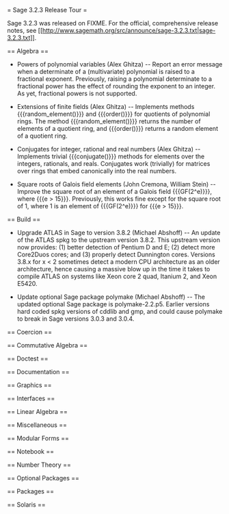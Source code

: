 = Sage 3.2.3 Release Tour =

Sage 3.2.3 was released on FIXME. For the official, comprehensive release notes, see [[http://www.sagemath.org/src/announce/sage-3.2.3.txt|sage-3.2.3.txt]].

== Algebra ==

 * Powers of polynomial variables (Alex Ghitza) -- Report an error message when a determinate of a (multivariate) polynomial is raised to a fractional exponent. Previously, raising a polynomial determinate to a fractional power has the effect of rounding the exponent to an integer. As yet, fractional powers is not supported.

 * Extensions of finite fields (Alex Ghitza) -- Implements methods {{{random_element()}}} and {{{order()}}} for quotients of polynomial rings. The method {{{random_element()}}} returns the number of elements of a quotient ring, and {{{order()}}} returns a random element of a quotient ring.

 * Conjugates for integer, rational and real numbers (Alex Ghitza) -- Implements trivial {{{conjugate()}}} methods for elements over the integers, rationals, and reals. Conjugates work (trivially) for matrices over rings that embed canonically into the real numbers.

 * Square roots of Galois field elements (John Cremona, William Stein) -- Improve the square root of an element of a Galois field {{{GF(2^e)}}}, where {{{e > 15}}}. Previously, this works fine except for the square root of 1, where 1 is an element of {{{GF(2^e)}}} for {{{e > 15}}}.

== Build ==

 * Upgrade ATLAS in Sage to version 3.8.2 (Michael Abshoff) -- An update of the ATLAS spkg to the upstream version 3.8.2. This upstream version now provides: (1) better detection of Pentium D and E; (2) detect more Core2Duos cores; and (3) properly detect Dunnington cores. Versions 3.8.x for x < 2 sometimes detect a modern CPU architecture as an older architecture, hence causing a massive blow up in the time it takes to compile ATLAS on systems like Xeon core 2 quad, Itanium 2, and Xeon E5420.

 * Update optional Sage package polymake (Michael Abshoff) -- The updated optional Sage package is polymake-2.2.p5. Earlier versions hard coded spkg versions of cddlib and gmp, and could cause polymake to break in Sage versions 3.0.3 and 3.0.4.

== Coercion ==

== Commutative Algebra ==

== Doctest ==

== Documentation ==

== Graphics ==

== Interfaces ==

== Linear Algebra ==

== Miscellaneous ==

== Modular Forms ==

== Notebook ==

== Number Theory ==

== Optional Packages ==

== Packages ==

== Solaris ==
